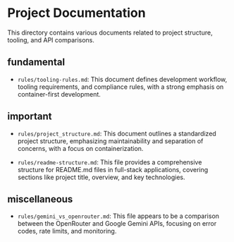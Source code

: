 # Project Documentation

This directory contains various documents related to project structure, tooling, and API comparisons.

## fundamental

*   `rules/tooling-rules.md`: This document defines development workflow, tooling requirements, and compliance rules, with a strong emphasis on container-first development.

## important

*   `rules/project_structure.md`: This document outlines a standardized project structure, emphasizing maintainability and separation of concerns, with a focus on containerization.
  
*   `rules/readme-structure.md`: This file provides a comprehensive structure for README.md files in full-stack applications, covering sections like project title, overview, and key technologies.
  
  ## miscellaneous

*   `rules/gemini_vs_openrouter.md`: This file appears to be a comparison between the OpenRouter and Google Gemini APIs, focusing on error codes, rate limits, and monitoring.